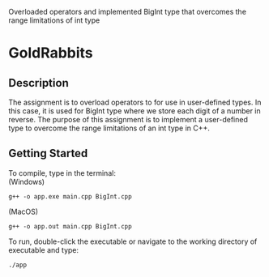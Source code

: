 Overloaded operators and implemented BigInt type that overcomes the range limitations of int type

# GoldRabbits

## Description
The assignment is to overload operators to for use in user-defined types. In this case, it is used for BigInt type where we store each digit of a number in reverse. The purpose of this assignment is to implement a user-defined type to overcome the range limitations of an int type in C++.

## Getting Started
To compile, type in the terminal: <br>
(Windows)
```
g++ -o app.exe main.cpp BigInt.cpp
```
(MacOS)
```
g++ -o app.out main.cpp BigInt.cpp
```
To run, double-click the executable or navigate to the working directory of executable and type:
```
./app
```
